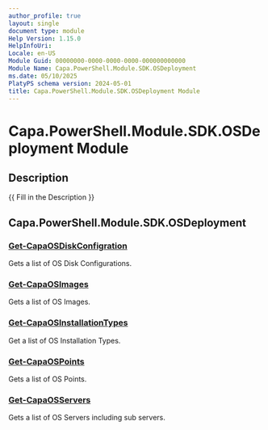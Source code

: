 ```yaml
---
author_profile: true
layout: single
document type: module
Help Version: 1.15.0
HelpInfoUri: 
Locale: en-US
Module Guid: 00000000-0000-0000-0000-000000000000
Module Name: Capa.PowerShell.Module.SDK.OSDeployment
ms.date: 05/10/2025
PlatyPS schema version: 2024-05-01
title: Capa.PowerShell.Module.SDK.OSDeployment Module
---
```


# Capa.PowerShell.Module.SDK.OSDeployment Module

## Description

{{ Fill in the Description }}

## Capa.PowerShell.Module.SDK.OSDeployment

### [Get-CapaOSDiskConfigration](Get-CapaOSDiskConfigration.md)

Gets a list of OS Disk Configurations.

### [Get-CapaOSImages](Get-CapaOSImages.md)

Gets a list of OS Images.

### [Get-CapaOSInstallationTypes](Get-CapaOSInstallationTypes.md)

Get a list of OS Installation Types.

### [Get-CapaOSPoints](Get-CapaOSPoints.md)

Gets a list of OS Points.

### [Get-CapaOSServers](Get-CapaOSServers.md)

Gets a list of OS Servers including sub servers.

